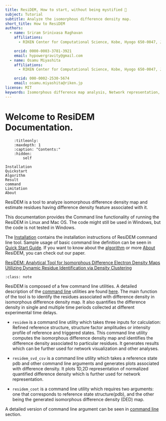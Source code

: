 ```yaml
---
title: ResiDEM, How to start, without being mystified 🧙
subject: Tutorial
subtitle: Analyze the isomorphous difference density map.
short_title: How to ResiDEM
authors:
  - name: Sriram Srinivasa Raghavan
    affiliations:
      - RIKEN Center for Computational Science, Kobe, Hyogo 650-0047, Japan

    orcid: 0000-0003-3781-3921
    email: hypowergravity@gmail.com
  - name: Osamu Miyashita
    affiliations:
      - RIKEN Center for Computational Science, Kobe, Hyogo 650-0047, Japan

    orcid: 000-0002-2530-5674
    email: osamu.miyashita@riken.jp
license: MIT
keywords: Isomorphous difference map analysis, Network representation, Pearson correlation
---
```


# Welcome to ResiDEM Documentation.
```{toctree}
    :titleonly:
    :maxdepth: 1
    :caption: "Contents:"
    :hidden:
        self

Installation
Quickstart
Algorithm
Result
command
Limitation
About
```
ResiDEM is a tool to analyze isomorphous difference density map and
estimate residues having difference density feature associated with it.

This documentation provides the Command line functionality of running the ResiDEM in Linux and Mac OS.
The code might still be used in Windows, but the code is not tested in Windows.

The [Installation](Installation.md) contains the installation instructions of ResiDEM command line tool. 
Sample usage of basic command line definition can be seen in [Quick Start Guide](Quickstart.md). 
If you want to know about the [algorithm](Algorithm) or more [About](About.md) ResiDEM, you can check out our paper.

[ResiDEM: Analytical Tool for Isomorphous Difference Electron Density Maps Utilizing Dynamic Residue Identification via Density
Clustering](https://doi.org/10.1021/acs.jcim.4c00858)


[//]: # (This software was conceived in [Tama's Lab]&#40;https://sites.google.com/view/computationalbiophysicslab/&#41;)

[//]: # ( at )

[//]: # ( RIKEN Center for computational Science&#40;RCCS&#41;  by [Sriram Srinivasa Raghavan]&#40;&#41;.)

```{admonition} The Main **ResiDEM** functions in jiffy!
:class: note
```
ResiDEM is composed of a few command line utilities. A detailed description of the [command line](command.md) utilities are found [here](command.md). 
The main function of the tool is to identify the residues associated with difference density in isomorphous difference density map. 
It also quantifies the difference density in single and multiple time periods collected at different experimental time delays.


- ``residem`` is a command line utility which takes three inputs for calculation: Refined reference structure,
structure factor amplitudes or intensity profile of reference and triggered states. 
This command line utility computes the isomorphous difference density map and identifies the difference density associated
to particular residues. It generates results which can be further used for network visualization and other analyses. 

- ``residem_svd_csv`` is a command line utility which takes a reference state pdb and other command line arguments and 
generates plots associated with difference density. It plots 1D,2D representation of 
normalized quantified difference density which is further used for network representation. 

- ``residem_coot`` is a command line utility which requires two arguments: one that corresponds to reference state structure(pdb), 
and the other being the generated isomorphous difference density (DED) map. 

A detailed version of command line argument can be seen in [command line](command) section. 



<script>
document.querySelectorAll('a[href^="http"]').forEach(link => {
    link.setAttribute('target', '_blank');
});
</script>
